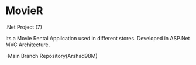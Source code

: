 # MovieR
.Net Project (7)

Its a Movie Rental Appilcation used in different stores. 
Developed in ASP.Net MVC Architecture.

-Main Branch Repository(Arshad98M)
